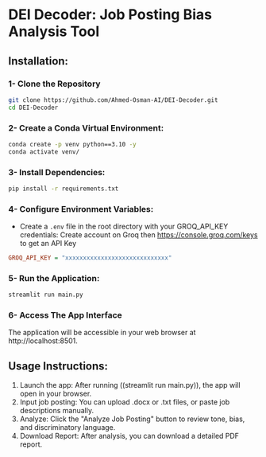 # DEI Decoder: Job Posting Bias Analysis Tool

## Installation:

### 1- Clone the Repository
```bash
git clone https://github.com/Ahmed-Osman-AI/DEI-Decoder.git
cd DEI-Decoder
```

### 2- Create a Conda Virtual Environment:
```bash
conda create -p venv python==3.10 -y
conda activate venv/
```

### 3- Install Dependencies:
```bash
pip install -r requirements.txt
```

### 4- Configure Environment Variables:
- Create a `.env` file in the root directory with your GROQ_API_KEY credentials:
Create account on Groq then https://console.groq.com/keys to get an API Key

```ini
GROQ_API_KEY = "xxxxxxxxxxxxxxxxxxxxxxxxxxxxx"
```

### 5- Run the Application:
```bash
streamlit run main.py
```

### 6- Access The App Interface
The application will be accessible in your web browser at http://localhost:8501.



## Usage Instructions:
1. Launch the app: After running ((streamlit run main.py)), the app will open in your browser.
2. Input job posting: You can upload .docx or .txt files, or paste job descriptions manually.
3. Analyze: Click the "Analyze Job Posting" button to review tone, bias, and discriminatory language.
4. Download Report: After analysis, you can download a detailed PDF report.